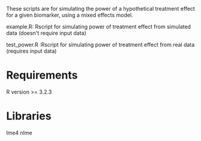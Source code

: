 These scripts are for simulating the power of a hypothetical treatment effect for a given biomarker, using a mixed effects model.

example.R: Rscript for simulating power of treatment effect from simulated data (doesn't require input data)

test_power.R :Rscript for simulating power of treatment effect from real data (requires input data)

Requirements
================= 

R version >= 3.2.3

Libraries
================= 

lme4
nlme